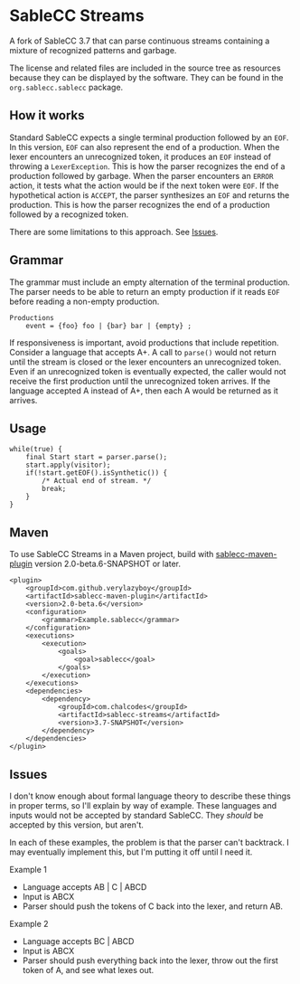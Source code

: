 # SableCC Streams
A fork of SableCC 3.7 that can parse continuous streams containing a mixture of recognized patterns and garbage.

The license and related files are included in the source tree as resources because they can be displayed by the software. They can be found in the `org.sablecc.sablecc` package.

## How it works
Standard SableCC expects a single terminal production followed by an `EOF`. In this version, `EOF` can also represent the end of a production. When the lexer encounters an unrecognized token, it produces an `EOF` instead of throwing a `LexerException`. This is how the parser recognizes the end of a production followed by garbage. When the parser encounters an `ERROR` action, it tests what the action would be if the next token were `EOF`. If the hypothetical action is `ACCEPT`, the parser synthesizes an `EOF` and returns the production. This is how the parser recognizes the end of a production followed by a recognized token.

There are some limitations to this approach. See [Issues](#issues).

## Grammar
The grammar must include an empty alternation of the terminal production. The parser needs to be able to return an empty production if it reads `EOF` before reading a non-empty production.

```
Productions
    event = {foo} foo | {bar} bar | {empty} ;
```

If responsiveness is important, avoid productions that include repetition. Consider a language that accepts A+. A call to `parse()` would not return until the stream is closed or the lexer encounters an unrecognized token. Even if an unrecognized token is eventually expected, the caller would not receive the first production until the unrecognized token arrives. If the language accepted A instead of A+, then each A would be returned as it arrives.

## Usage
```
while(true) {
    final Start start = parser.parse();
    start.apply(visitor);
    if(!start.getEOF().isSynthetic()) {
        /* Actual end of stream. */
        break;
    }
}
```

## Maven
To use SableCC Streams in a Maven project, build with [sablecc-maven-plugin](https://github.com/johnny-bui/sablecc-maven-plugin) version 2.0-beta.6-SNAPSHOT or later.

```
<plugin>
	<groupId>com.github.verylazyboy</groupId>
	<artifactId>sablecc-maven-plugin</artifactId>
	<version>2.0-beta.6</version>
	<configuration>
		<grammar>Example.sablecc</grammar>
	</configuration>
	<executions>
		<execution>
			<goals>
				<goal>sablecc</goal>
			</goals>
		</execution>
	</executions>
	<dependencies>
		<dependency>
			<groupId>com.chalcodes</groupId>
			<artifactId>sablecc-streams</artifactId>
			<version>3.7-SNAPSHOT</version>
		</dependency>
	</dependencies>
</plugin>
```

## Issues
I don't know enough about formal language theory to describe these things in proper terms, so I'll explain by way of example. These languages and inputs would not be accepted by standard SableCC. They *should* be accepted by this version, but aren't.

In each of these examples, the problem is that the parser can't backtrack. I may eventually implement this, but I'm putting it off until I need it.

Example 1

- Language accepts AB | C | ABCD
- Input is ABCX
- Parser should push the tokens of C back into the lexer, and return AB.

Example 2

- Language accepts BC | ABCD
- Input is ABCX
- Parser should push everything back into the lexer, throw out the first token of A, and see what lexes out.